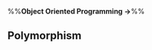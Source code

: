 <link rel="stylesheet" href="{{baseUrl}}/css/textbook.css">

<div class="website-content">

%%**Object Oriented Programming &rarr;**%%

## Polymorphism

<div id="main">

<include src="introduction/embed.md" />
<include src="mechanism/embed.md" />

</div>

</div>
